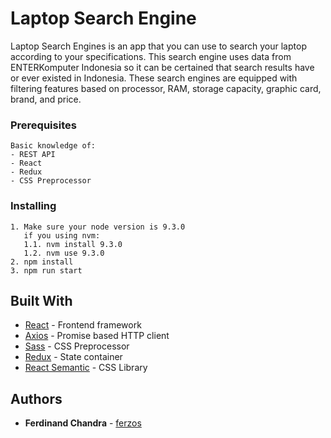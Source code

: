 # Laptop Search Engine

Laptop Search Engines is an app that you can use to search your laptop according to your specifications. This search engine uses data from ENTERKomputer Indonesia so it can be certained that search results have or ever existed in Indonesia. These search engines are equipped with filtering features based on processor, RAM, storage capacity, graphic card, brand, and price.

### Prerequisites

```
Basic knowledge of:
- REST API
- React
- Redux
- CSS Preprocessor
```

### Installing

```
1. Make sure your node version is 9.3.0
   if you using nvm: 
   1.1. nvm install 9.3.0
   1.2. nvm use 9.3.0
2. npm install
3. npm run start
```

## Built With

* [React](https://reactjs.org/) - Frontend framework
* [Axios](https://github.com/axios/axios) - Promise based HTTP client
* [Sass](https://sass-lang.com/) - CSS Preprocessor
* [Redux](https://redux.js.org/) - State container
* [React Semantic](https://react.semantic-ui.com/introduction) - CSS Library


## Authors

* **Ferdinand Chandra** - [ferzos](https://github.com/ferzos)
